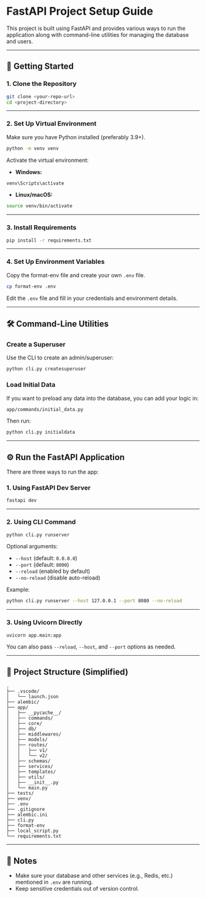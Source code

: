 # FastAPI Project Setup Guide

This project is built using FastAPI and provides various ways to run the application along with command-line utilities for managing the database and users.

---

## 🚀 Getting Started

### 1. Clone the Repository

```bash
git clone <your-repo-url>
cd <project-directory>
```

---

### 2. Set Up Virtual Environment

Make sure you have Python installed (preferably 3.9+).

```bash
python -m venv venv
```

Activate the virtual environment:

- **Windows:**

```bash
venv\Scripts\activate
```

- **Linux/macOS:**

```bash
source venv/bin/activate
```

---

### 3. Install Requirements

```bash
pip install -r requirements.txt
```

---

### 4. Set Up Environment Variables

Copy the format-env file and create your own `.env` file.

```bash
cp format-env .env
```

Edit the `.env` file and fill in your credentials and environment details.

---

## 🛠 Command-Line Utilities

### Create a Superuser

Use the CLI to create an admin/superuser:

```bash
python cli.py createsuperuser
```

### Load Initial Data

If you want to preload any data into the database, you can add your logic in:

```bash
app/commands/initial_data.py
```

Then run:

```bash
python cli.py initialdata
```

---

## ⚙️ Run the FastAPI Application

There are three ways to run the app:

### 1. Using FastAPI Dev Server

```bash
fastapi dev
```

---

### 2. Using CLI Command

```bash
python cli.py runserver
```

Optional arguments:
- `--host` (default: `0.0.0.0`)
- `--port` (default: `8000`)
- `--reload` (enabled by default)
- `--no-reload` (disable auto-reload)

Example:

```bash
python cli.py runserver --host 127.0.0.1 --port 8080 --no-reload
```

---

### 3. Using Uvicorn Directly

```bash
uvicorn app.main:app
```

You can also pass `--reload`, `--host`, and `--port` options as needed.

---

## 📁 Project Structure (Simplified)

```
.
├── .vscode/
│   └── launch.json
├── alembic/
├── app/
│   ├── __pycache__/
│   ├── commands/
│   ├── core/
│   ├── db/
│   ├── middlewares/
│   ├── models/
│   ├── routes/
│   │   ├── v1/
│   │   └── v2/
│   ├── schemas/
│   ├── services/
│   ├── templates/
│   ├── utils/
│   ├── __init__.py
│   └── main.py
├── tests/
├── venv/
├── .env
├── .gitignore
├── alembic.ini
├── cli.py
├── format-env
├── local_script.py
└── requirements.txt
```

---

## 📌 Notes

- Make sure your database and other services (e.g., Redis, etc.) mentioned in `.env` are running.
- Keep sensitive credentials out of version control.


